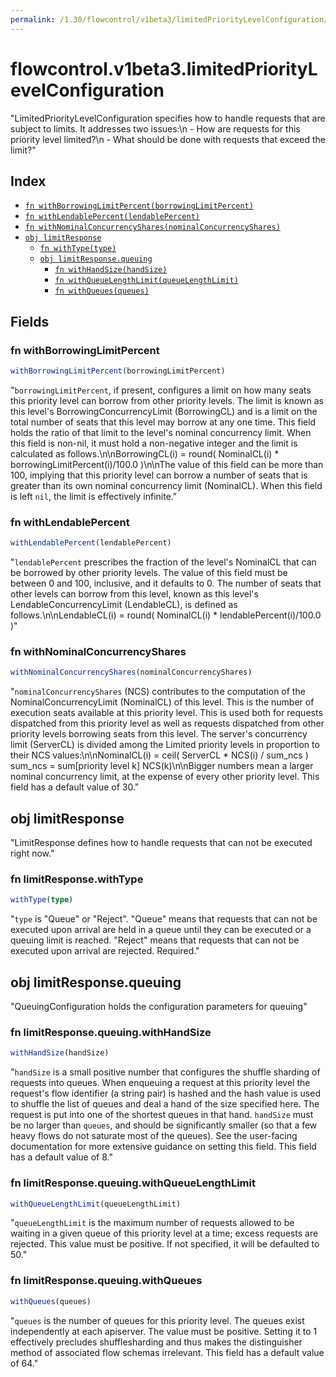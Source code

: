 ```yaml
---
permalink: /1.30/flowcontrol/v1beta3/limitedPriorityLevelConfiguration/
---
```


# flowcontrol.v1beta3.limitedPriorityLevelConfiguration

"LimitedPriorityLevelConfiguration specifies how to handle requests that are subject to limits. It addresses two issues:\n  - How are requests for this priority level limited?\n  - What should be done with requests that exceed the limit?"

## Index

* [`fn withBorrowingLimitPercent(borrowingLimitPercent)`](#fn-withborrowinglimitpercent)
* [`fn withLendablePercent(lendablePercent)`](#fn-withlendablepercent)
* [`fn withNominalConcurrencyShares(nominalConcurrencyShares)`](#fn-withnominalconcurrencyshares)
* [`obj limitResponse`](#obj-limitresponse)
  * [`fn withType(type)`](#fn-limitresponsewithtype)
  * [`obj limitResponse.queuing`](#obj-limitresponsequeuing)
    * [`fn withHandSize(handSize)`](#fn-limitresponsequeuingwithhandsize)
    * [`fn withQueueLengthLimit(queueLengthLimit)`](#fn-limitresponsequeuingwithqueuelengthlimit)
    * [`fn withQueues(queues)`](#fn-limitresponsequeuingwithqueues)

## Fields

### fn withBorrowingLimitPercent

```ts
withBorrowingLimitPercent(borrowingLimitPercent)
```

"`borrowingLimitPercent`, if present, configures a limit on how many seats this priority level can borrow from other priority levels. The limit is known as this level's BorrowingConcurrencyLimit (BorrowingCL) and is a limit on the total number of seats that this level may borrow at any one time. This field holds the ratio of that limit to the level's nominal concurrency limit. When this field is non-nil, it must hold a non-negative integer and the limit is calculated as follows.\n\nBorrowingCL(i) = round( NominalCL(i) * borrowingLimitPercent(i)/100.0 )\n\nThe value of this field can be more than 100, implying that this priority level can borrow a number of seats that is greater than its own nominal concurrency limit (NominalCL). When this field is left `nil`, the limit is effectively infinite."

### fn withLendablePercent

```ts
withLendablePercent(lendablePercent)
```

"`lendablePercent` prescribes the fraction of the level's NominalCL that can be borrowed by other priority levels. The value of this field must be between 0 and 100, inclusive, and it defaults to 0. The number of seats that other levels can borrow from this level, known as this level's LendableConcurrencyLimit (LendableCL), is defined as follows.\n\nLendableCL(i) = round( NominalCL(i) * lendablePercent(i)/100.0 )"

### fn withNominalConcurrencyShares

```ts
withNominalConcurrencyShares(nominalConcurrencyShares)
```

"`nominalConcurrencyShares` (NCS) contributes to the computation of the NominalConcurrencyLimit (NominalCL) of this level. This is the number of execution seats available at this priority level. This is used both for requests dispatched from this priority level as well as requests dispatched from other priority levels borrowing seats from this level. The server's concurrency limit (ServerCL) is divided among the Limited priority levels in proportion to their NCS values:\n\nNominalCL(i)  = ceil( ServerCL * NCS(i) / sum_ncs ) sum_ncs = sum[priority level k] NCS(k)\n\nBigger numbers mean a larger nominal concurrency limit, at the expense of every other priority level. This field has a default value of 30."

## obj limitResponse

"LimitResponse defines how to handle requests that can not be executed right now."

### fn limitResponse.withType

```ts
withType(type)
```

"`type` is \"Queue\" or \"Reject\". \"Queue\" means that requests that can not be executed upon arrival are held in a queue until they can be executed or a queuing limit is reached. \"Reject\" means that requests that can not be executed upon arrival are rejected. Required."

## obj limitResponse.queuing

"QueuingConfiguration holds the configuration parameters for queuing"

### fn limitResponse.queuing.withHandSize

```ts
withHandSize(handSize)
```

"`handSize` is a small positive number that configures the shuffle sharding of requests into queues.  When enqueuing a request at this priority level the request's flow identifier (a string pair) is hashed and the hash value is used to shuffle the list of queues and deal a hand of the size specified here.  The request is put into one of the shortest queues in that hand. `handSize` must be no larger than `queues`, and should be significantly smaller (so that a few heavy flows do not saturate most of the queues).  See the user-facing documentation for more extensive guidance on setting this field.  This field has a default value of 8."

### fn limitResponse.queuing.withQueueLengthLimit

```ts
withQueueLengthLimit(queueLengthLimit)
```

"`queueLengthLimit` is the maximum number of requests allowed to be waiting in a given queue of this priority level at a time; excess requests are rejected.  This value must be positive.  If not specified, it will be defaulted to 50."

### fn limitResponse.queuing.withQueues

```ts
withQueues(queues)
```

"`queues` is the number of queues for this priority level. The queues exist independently at each apiserver. The value must be positive.  Setting it to 1 effectively precludes shufflesharding and thus makes the distinguisher method of associated flow schemas irrelevant.  This field has a default value of 64."